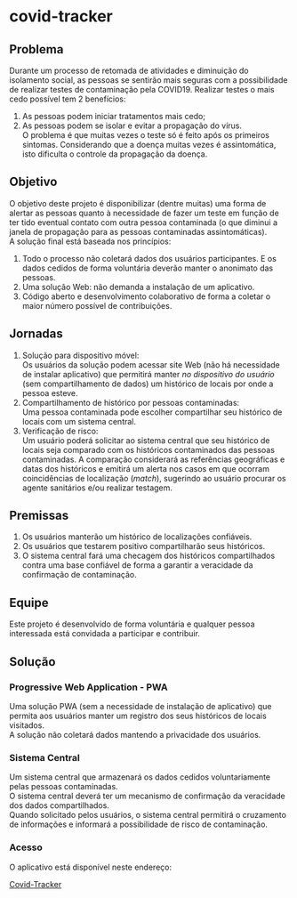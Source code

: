 # covid-tracker

## Problema
Durante um processo de retomada de atividades e diminuição do isolamento social, as pessoas se sentirão mais seguras com a possibilidade de realizar testes de contaminação pela COVID19. Realizar testes o mais cedo possível tem 2 benefícios:    
1. As pessoas podem iniciar tratamentos mais cedo;    
2. As pessoas podem se isolar e evitar a propagação do vírus.   
O problema é que muitas vezes o teste só é feito após os primeiros sintomas. Considerando que a doença muitas vezes é assintomática, isto dificulta o controle da propagação da doença.    
## Objetivo   
O objetivo deste projeto é disponibilizar (dentre muitas) uma forma de alertar as pessoas quanto à necessidade de fazer um teste em função de ter tido eventual contato com outra pessoa contaminada (o que diminui a janela de propagação para as pessoas contaminadas assintomáticas).   
A solução final está baseada nos princípios:
1. Todo o processo não coletará dados dos usuários participantes. E os dados cedidos de forma voluntária deverão manter o anonimato das pessoas.
2. Uma solução Web: não demanda a instalação de um aplicativo.
3. Código aberto e desenvolvimento colaborativo de forma a coletar o maior número possível de contribuições.
## Jornadas   
1. Solução para dispositivo móvel:   
Os usuários da solução podem acessar site Web (não há necessidade de instalar aplicativo) que permitirá manter *no dispositivo do usuário* (sem compartilhamento de dados) um histórico de locais por onde a pessoa esteve.   
2. Compartilhamento de histórico por pessoas contaminadas:   
Uma pessoa contaminada pode escolher compartilhar seu histórico de locais com um sistema central.    
3. Verificação de risco:    
Um usuário poderá solicitar ao sistema central que seu histórico de locais seja comparado com os históricos contaminados das pessoas contaminadas. A comparação considerará as referências geográficas e datas dos históricos e emitirá um alerta nos casos em que ocorram coincidências de localização (*match*), sugerindo ao usuário procurar os agente sanitários e/ou realizar testagem.    
## Premissas   
1. Os usuários manterão um histórico de localizações confiáveis.    
2. Os usuários que testarem positivo compartilharão seus históricos.   
3. O sistema central fará uma checagem dos históricos compartilhados contra uma base confiável de forma a garantir a veracidade da confirmação de contaminação.   
## Equipe   
Este projeto é desenvolvido de forma voluntária e qualquer pessoa interessada está convidada a participar e contribuir.   

## Solução  
### Progressive Web Application - PWA
Uma solução PWA (sem a necessidade de instalação de aplicativo) que permita aos usuários manter um registro dos seus históricos de locais visitados.    
A solução não coletará dados mantendo a privacidade dos usuários.   
### Sistema Central   
Um sistema central que armazenará os dados cedidos voluntariamente pelas pessoas contaminadas.   
O sistema central deverá ter um mecanismo de confirmação da veracidade dos dados compartilhados.   
Quando solicitado pelos usuários, o sistema central permitirá o cruzamento de informações e informará a possibilidade de risco de contaminação.   

### Acesso   
O aplicativo está disponível neste endereço:

[Covid-Tracker](https://master.d1nbtlicy20gae.amplifyapp.com/)



